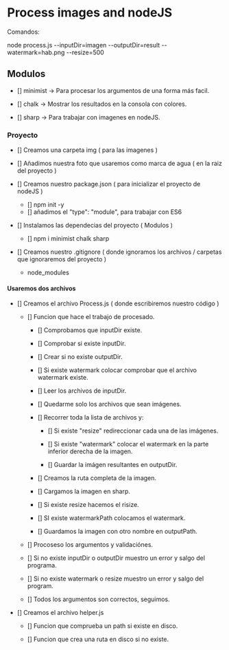 # Process images and nodeJS

Comandos:

node process.js --inputDir=imagen --outputDir=result --watermark=hab.png --resize=500

## Modulos

- [] minimist -> Para procesar los argumentos de una forma más facil.

- [] chalk -> Mostrar los resultados en la consola con colores.

- [] sharp -> Para trabajar con imagenes en nodeJS.

### Proyecto

- [] Creamos una carpeta img ( para las imagenes )

- [] Añadimos nuestra foto que usaremos como marca de agua ( en la raiz del proyecto  ) 

- [] Creamos nuestro package.json ( para inicializar el proyecto de nodeJS )

    - [] npm init -y
    - [] añadimos el "type": "module", para trabajar con ES6

- [] Instalamos las dependecias del proyecto ( Modulos )

    - [] npm i minimist chalk sharp

- [] Creamos nuestro .gitignore ( donde ignoramos los archivos / carpetas que ignoraremos del proyecto )

    - node_modules

#### Usaremos dos archivos

- [] Creamos el archivo Process.js ( donde escribiremos nuestro código )

    - [] Funcion que hace el trabajo de procesado.

        - [] Comprobamos que inputDir existe.

        - [] Comprobar si existe inputDir.

        - [] Crear si no existe outputDir.

        - [] Si existe watermark colocar comprobar que el archivo watermark existe.

        - [] Leer los archivos de inputDir.

        - [] Quedarme solo los archivos que sean imágenes.

        - [] Recorrer toda la lista de archivos y:

            - [] Si existe "resize" redireccionar cada una de las imágenes.

            - [] Si existe "watermark" colocar el watermark en la parte inferior derecha de la imagen.

            - [] Guardar la imágen resultantes en outputDir.

        - [] Creamos la ruta completa de la imagen.

        - [] Cargamos la imagen en sharp.

        - [] Si existe resize hacemos el risize.

        - [] SI existe watermarkPath colocamos el watermark.

        - [] Guardamos la imagen con otro nombre en outputPath.

    - [] Procoseso los argumentos y validaciónes.

    - [] Si no existe inputDir o outputDir muestro un error y     salgo del programa.

    - [] Si no existe watermark o resize muestro un error y salgo del program.

    - [] Todos los argumentos son correctos, seguimos.


- [] Creamos el archivo helper.js 

    - [] Funcion que comprueba un path si existe en disco.

    - [] Funcion que crea una ruta en disco si no existe.